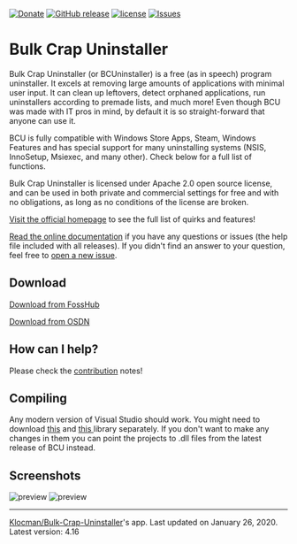 [![Donate](https://img.shields.io/badge/donate-paypal%20%2F%20bitcoin-brightgreen.svg)](http://klocmansoftware.weebly.com/donate.html)
[![GitHub release](https://img.shields.io/github/release/klocman/Bulk-Crap-Uninstaller.svg)](https://github.com/Klocman/Bulk-Crap-Uninstaller/releases)
[![license](https://img.shields.io/github/license/klocman/Bulk-Crap-Uninstaller.svg)](https://github.com/Klocman/Bulk-Crap-Uninstaller/blob/master/Licence.txt)
[![Issues](https://img.shields.io/github/issues/klocman/Bulk-Crap-Uninstaller.svg)](https://github.com/Klocman/Bulk-Crap-Uninstaller/issues)

# Bulk Crap Uninstaller
Bulk Crap Uninstaller (or BCUninstaller) is a free (as in speech) program uninstaller. It excels at removing large amounts of applications with minimal user input. It can clean up leftovers, detect orphaned applications, run uninstallers according to premade lists, and much more! Even though BCU was made with IT pros in mind, by default it is so straight-forward that anyone can use it.

BCU is fully compatible with Windows Store Apps, Steam, Windows Features and has special support for many uninstalling systems (NSIS, InnoSetup, Msiexec, and many other). Check below for a full list of functions.

Bulk Crap Uninstaller is licensed under Apache 2.0 open source license, and can be used in both private and commercial settings for free and with no obligations, as long as no conditions of the license are broken.

[Visit the official homepage](https://www.bcuninstaller.com/) to see the full list of quirks and features!

[Read the online documentation](https://htmlpreview.github.io/?https://github.com/Klocman/Bulk-Crap-Uninstaller/blob/master/doc/BCU_manual.html) if you have any questions or issues (the help file included with all releases). If you didn't find an answer to your question, feel free to [open a new issue](https://github.com/Klocman/Bulk-Crap-Uninstaller/issues/new).

## Download
[Download from FossHub](https://www.fosshub.com/Bulk-Crap-Uninstaller.html)

[Download from OSDN](https://osdn.net/projects/bulk-crap-uninstaller/releases/latest-release)

## How can I help?
Please check the [contribution](CONTRIBUTING.md) notes!

## Compiling
Any modern version of Visual Studio should work. You might need to download [this](https://github.com/Klocman/UpdateSystem) and [this ](https://sourceforge.net/p/kloctoolslibrary/) library separately. If you don't want to make any changes in them you can point the projects to .dll files from the latest release of BCU instead.

## Screenshots
![preview](https://github.com/Klocman/Bulk-Crap-Uninstaller/raw/gh-pages/assets/1.png)
![preview](https://github.com/Klocman/Bulk-Crap-Uninstaller/raw/gh-pages/assets/4.png)

---
[Klocman/Bulk-Crap-Uninstaller](https://github.com/Klocman/Bulk-Crap-Uninstaller)'s app. Last updated on January 26, 2020. Latest version: 4.16

